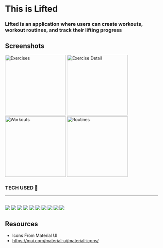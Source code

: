 # This is Lifted

### Lifted is an application where users can create workouts, workout routines, and track their lifting progress

## Screenshots 

<img src="https://imgur.com/8rqzIgr.jpg" alt="Exercises" width="200">
<img src="https://imgur.com/n3hQhJ7.jpg" alt="Exercise Detail" width="200">
<img src="https://imgur.com/4AKlv8o.jpg" alt="Workouts" width="200">
<img src="https://imgur.com/BMOPJYl.jpg" alt="Routines" width="200">

### TECH USED 🥾
________________

<br>
 <img src="https://img.shields.io/badge/React-20232A?style=for-the-badge&logo=react&logoColor=61DAFB">
 <img src="https://img.shields.io/badge/Tailwind_CSS-38B2AC?style=for-the-badge&logo=tailwind-css&logoColor=white">
 <img src="https://img.shields.io/badge/HTML5-E34F26?style=for-the-badge&logo=html5&logoColor=white">
 <img src="https://img.shields.io/badge/CSS3-1572B6?style=for-the-badge&logo=css3&logoColor=white">
 <img src="https://img.shields.io/badge/JavaScript-F7DF1E?style=for-the-badge&logo=javascript&logoColor=black">
 <img src="https://img.shields.io/badge/GitHub-100000?style=for-the-badge&logo=github&logoColor=white">
 <img src="https://img.shields.io/badge/Node.js-43853D?style=for-the-badge&logo=node.js&logoColor=white">
 <img src="https://img.shields.io/badge/Express.js-404D59?style=for-the-badge">
 <img src="https://img.shields.io/badge/MongoDB-4EA94B?style=for-the-badge&logo=mongodb&logoColor=white">
 <img src="https://img.shields.io/badge/Microsoft_Azure-0089D6?style=for-the-badge&logo=microsoft-azure&logoColor=white">
 <br>

## Resources

* Icons From Material UI
* https://mui.com/material-ui/material-icons/